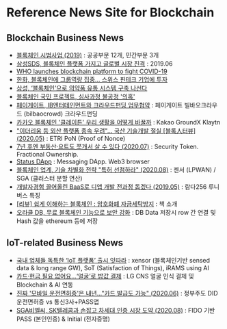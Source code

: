# Reference News Site for Blockchain

## Blockchain Business News 

- [블록체인 시범사업 (2019)](https://www.boannews.com/media/view.asp?idx=78461) : 공공부문 12개, 민간부문 3개
- [삼성SDS, 블록체인 플랫폼 가지고 글로벌 시장 진격](https://news.naver.com/main/ranking/read.nhn?mid=etc&sid1=111&rankingType=popular_day&oid=092&aid=0002164355&date=20190618&type=1&rankingSeq=1&rankingSectionId=105) : 2019.06
- [WHO launches blockchain platform to fight COVID-19](https://cointelegraph.com/news/world-health-organization-launches-blockchain-platform-to-fight-covid-19)
- [한화, 블록체인에 그룹역량 집중… 스위스 핀테크 기업에 투자](https://www.fnnews.com/news/202003301644349257?fbclid=IwAR2jDuPQ5H-DfQ5kbnLSnlxx16pbCpfLDE0LHKfI5LM1JPzj9e6W2eDPBPw)
- [삼성, ‘블록체인’으로 의약품 유통 시스템 구축 나선다](http://www.hitnews.co.kr/news/articleView.html?idxno=16019&fbclid=IwAR3D2GEnuJt_77LOSH2gSMHuFCjT7cXtKt90TYYBlcHmiB3Txtk86vjEgiI) 
- [블록체인 국민 프로젝트, 심사과정 불공정 '의혹'](https://beinews.net/news/articleView.html?idxno=31847)
- [페이게이트, IB엔터테인먼트와 크라우드펀딩 업무협약](http://m.mhj21.com/131256) : 페이게이트 빌바오크라우드 (bilbaocrowd) 크라우드펀딩
- [카카오 블록체인 '클레이튼' 우리 생활을 어떻게 바꿀까](http://m.hani.co.kr/arti/economy/it/898283.html?_fr=gg) : Kakao GroundX Klaytn
- ["이더리움 등 외산 플랫폼 종속 우려"… 국산 기술개발 절실 [블록人터뷰] (2020.05)](https://www.fnnews.com/news/202005251710498623) : ETRI PoN (Proof of Nonce)
- [7년 후엔 부동산·요트도 쪼개서 살 수 있다 (2020.07)](https://dstreet.io/news/view-detail?id=N20200717095011225776) : Security Token. Fractional Ownership.
- [Status DApp](https://status.im/) : Messaging DApp. Web3 browser
- [블록체인 업계, 기술 차별화 전략 "특허 선점하라" (2020.08)](https://www.etnews.com/20200826000139) : 젠서 (LPWAN) / SGA (클러스터 분할 연산)
- [개발자경험 끌어올린 BaaS로 디앱 개발 전과정 돕겠다 (2019.05)](https://www.mk.co.kr/news/economy/view/2019/05/290418/) : 람다256 루니버스 특징
- [[리뷰] 쉽게 이해하는 블록체인 : 암호화폐 자금세탁방지](https://theorydb.github.io/review/2020/10/17/review-book-crypto-laundering-prevention/) : 책 소개 
- [오라클 DB, 무료 블록체인 기능으로 보안 강화](http://www.bloter.net/archives/534684) : DB Data 저장시 row 간 연결 및 Hash 값을 ethereum 등에 저장  

## IoT-related Business News 
- [국내 업체들 독특한 ‘IoT 플랫폼’ 출시 잇따라](http://www.press9.kr/news/articleView.html?idxno=43496) : xensor (블록체인기반 sensed data & long range GW), SoT (Satisfaction of Things), iRAMS using AI
- [카드·현금 필요 없어요…‘얼굴’로 밥값 결제](http://news.naver.com/main/read.nhn?mode=LSD&mid=sec&sid1=001&oid=032&aid=0003005442) : LG CNS 얼굴 인식 결제 및 Blockchain & AI 연동
- [진짜 '모바일 운전면허증'은 내년..."카드 발급도 가능" (2020.06)](https://zdnet.co.kr/view/?no=20200623171121) : 정부주도 DID 운전면허증 vs 통신3사+PASS앱
- [SGA비엘씨, SK텔레콤과 손잡고 차세대 인증 시장 도약 (2020.08)](http://www.newspim.com/news/view/20200824000620) : FIDO 기반 PASS (본인인증) & Initial (전자증명)
